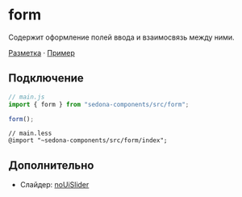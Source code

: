 # form

Содержит оформление полей ввода и взаимосвязь между ними.

[Разметка](https://github.com/getsedona/sedona-components/blob/master/src/form/examples.html) · [Пример](https://getsedona.github.io/sedona-components/form.html)

## Подключение

```js
// main.js
import { form } from "sedona-components/src/form";

form();
```

```less
// main.less
@import "~sedona-components/src/form/index";
```

## Дополнительно

* Слайдер: [noUiSlider](https://github.com/leongersen/noUiSlider)
